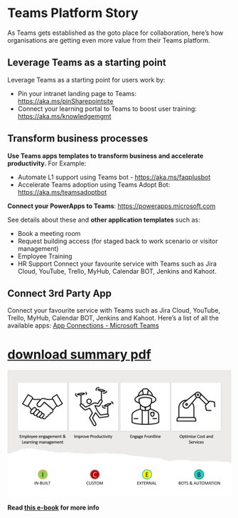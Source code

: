 # Teams Platform Story

As Teams gets established as the goto place for collaboration, here’s how organisations  are getting even more value from their Teams platform.

## Leverage Teams as a starting point 

Leverage Teams as a starting point for users work by: 
* Pin your intranet landing page to Teams: https://aka.ms/pinSharepointsite
* Connect your learning portal to Teams to boost user training: https://aka.ms/knowledgemgmt
	
## Transform business processes 
**Use Teams apps templates to transform business and accelerate productivity.** For Example:
*	Automate L1 support using Teams bot - https://aka.ms/faqplusbot 
*	Accelerate Teams adoption using Teams Adopt Bot: https://aka.ms/teamsadoptbot

**Connect your PowerApps to Teams**: https://powerapps.microsoft.com

See details about these and **other application templates** such as:
*	Book a meeting room
*	Request building access (for staged back to work scenario or visitor management)
*	Employee Training
*	HR Support	Connect your favourite service with Teams such as Jira Cloud, YouTube, Trello, MyHub, Calendar BOT, Jenkins and Kahoot.

## Connect 3rd Party App
	
Connect your favourite service with Teams such as Jira Cloud, YouTube, Trello, MyHub, Calendar BOT, Jenkins and Kahoot. 
Here’s a list of all the available apps: [App Connections - Microsoft Teams](https://appsource.microsoft.com/en-AU/marketplace/apps?product=teams)

# [download summary pdf](https://github.com/EasySecOps/TeamsPlatform/raw/main/TeamsPlatform.pdf)

![Teams as a Platform](https://github.com/EasySecOps/TeamsPlatform/raw/main/Summary.jpg?raw=true)


**Read [this e-book](https://info.microsoft.com/ww-landing-3-ways-to-integrate-Teams-apps-into-your-business.html) for more info**
